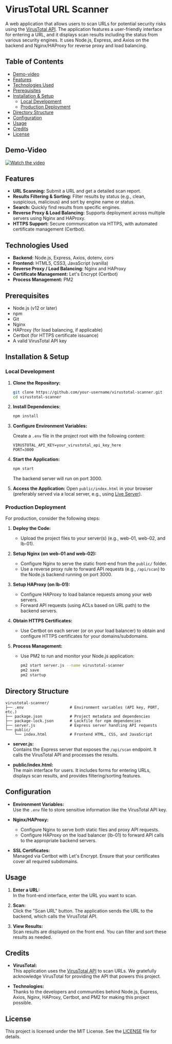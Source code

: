 # VirusTotal URL Scanner

A web application that allows users to scan URLs for potential security risks using the [VirusTotal API](https://www.virustotal.com/). The application features a user-friendly interface for entering a URL, and it displays scan results including the status from various security engines. It uses Node.js, Express, and Axios on the backend and Nginx/HAProxy for reverse proxy and load balancing.

## Table of Contents

- [Demo-video](#web-demonstration)
- [Features](#features)
- [Technologies Used](#technologies-used)
- [Prerequisites](#prerequisites)
- [Installation & Setup](#installation--setup)
  - [Local Development](#local-development)
  - [Production Deployment](#production-deployment)
- [Directory Structure](#directory-structure)
- [Configuration](#configuration)
- [Usage](#usage)
- [Credits](#credits)
- [License](#license)

## Demo-Video

[![Watch the video](https://img.youtube.com/vi/cUHzh5Bg4k8/0.jpg)](https://youtu.be/cUHzh5Bg4k8)

## Features

- **URL Scanning:** Submit a URL and get a detailed scan report.
- **Results Filtering & Sorting:** Filter results by status (e.g., clean, suspicious, malicious) and sort by engine name or status.
- **Search:** Quickly find results from specific engines.
- **Reverse Proxy & Load Balancing:** Supports deployment across multiple servers using Nginx and HAProxy.
- **HTTPS Support:** Secure communication via HTTPS, with automated certificate management (Certbot).

## Technologies Used

- **Backend:** Node.js, Express, Axios, dotenv, cors
- **Frontend:** HTML5, CSS3, JavaScript (vanilla)
- **Reverse Proxy / Load Balancing:** Nginx and HAProxy
- **Certificate Management:** Let's Encrypt (Certbot)
- **Process Management:** PM2

## Prerequisites

- Node.js (v12 or later)
- npm
- Git
- Nginx
- HAProxy (for load balancing, if applicable)
- Certbot (for HTTPS certificate issuance)
- A valid VirusTotal API key

## Installation & Setup

### Local Development

1. **Clone the Repository:**
   ```bash
   git clone https://github.com/your-username/virustotal-scanner.git
   cd virustotal-scanner
   ```

2. **Install Dependencies:**
   ```bash
   npm install
   ```

3. **Configure Environment Variables:**

   Create a `.env` file in the project root with the following content:
   ```env
   VIRUSTOTAL_API_KEY=your_virustotal_api_key_here
   PORT=3000
   ```

4. **Start the Application:**
   ```bash
   npm start
   ```
   The backend server will run on port 3000.

5. **Access the Application:**
   Open `public/index.html` in your browser (preferably served via a local server, e.g., using [Live Server](https://marketplace.visualstudio.com/items?itemName=ritwickdey.LiveServer)).

### Production Deployment

For production, consider the following steps:

1. **Deploy the Code:**
   - Upload the project files to your server(s) (e.g., web-01, web-02, and lb-01).
   
2. **Setup Nginx (on web-01 and web-02):**
   - Configure Nginx to serve the static front-end from the `public/` folder.
   - Use a reverse proxy rule to forward API requests (e.g., `/api/scan`) to the Node.js backend running on port 3000.

3. **Setup HAProxy (on lb-01):**
   - Configure HAProxy to load balance requests among your web servers.
   - Forward API requests (using ACLs based on URL path) to the backend servers.

4. **Obtain HTTPS Certificates:**
   - Use Certbot on each server (or on your load balancer) to obtain and configure HTTPS certificates for your domains/subdomains.

5. **Process Management:**
   - Use PM2 to run and monitor your Node.js application:
     ```bash
     pm2 start server.js --name virustotal-scanner
     pm2 save
     pm2 startup
     ```

## Directory Structure

```
virustotal-scanner/
├── .env                    # Environment variables (API key, PORT, etc.)
├── package.json            # Project metadata and dependencies
├── package-lock.json       # Lockfile for npm dependencies
├── server.js               # Express server handling API requests
└── public/
    └── index.html          # Frontend HTML, CSS, and JavaScript
```

- **server.js:**  
  Contains the Express server that exposes the `/api/scan` endpoint. It calls the VirusTotal API and processes the results.

- **public/index.html:**  
  The main interface for users. It includes forms for entering URLs, displays scan results, and provides filtering/sorting features.

## Configuration

- **Environment Variables:**  
  Use the `.env` file to store sensitive information like the VirusTotal API key.
  
- **Nginx/HAProxy:**  
  - Configure Nginx to serve both static files and proxy API requests.
  - Configure HAProxy on the load balancer (lb-01) to forward API calls to the appropriate backend servers.
  
- **SSL Certificates:**  
  Managed via Certbot with Let's Encrypt. Ensure that your certificates cover all required subdomains.

## Usage

1. **Enter a URL:**  
   In the front-end interface, enter the URL you want to scan.

2. **Scan:**  
   Click the "Scan URL" button. The application sends the URL to the backend, which calls the VirusTotal API.

3. **View Results:**  
   Scan results are displayed on the front end. You can filter and sort these results as needed.

## Credits

- **VirusTotal:**  
  This application uses the [VirusTotal API](https://www.virustotal.com/) to scan URLs. We gratefully acknowledge VirusTotal for providing the API that powers this project.
  
- **Technologies:**  
  Thanks to the developers and communities behind Node.js, Express, Axios, Nginx, HAProxy, Certbot, and PM2 for making this project possible.

## License

This project is licensed under the MIT License. See the [LICENSE](LICENSE) file for details.
